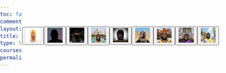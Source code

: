 ```yaml
---
toc: false
comments: true
layout: post
title: LeBron Soundboard
type: tangibles
courses: { compsci: {week: 1} }
permalink: /LEBONBONsound
---
```


<html lang="en">
<head>
<meta charset="UTF-8">
<meta name="viewport" content="width=device-width, initial-scale=1.0">
<title>What's Your Favorite LeBonBon?</title>
<style>
    body {
        display: flex;
        justify-content: center;
        align-items: center;
        height: 100vh;
        margin: 0;
        padding: 0;
    }
    
    button {
        border: none;
        margin: 10px; /* Adjust the spacing between buttons */
    }
    
    img {
        width: 150px;  Adjust the width of the images */
        height: auto;
    }
</style>
</head>
<body>

<!-- Buttons to play sounds -->
<button onclick="playSound('audio/LeBron😆.mp3')">
    <img src="images/sunshine.png" alt="LeBonBon">
</button>

<button onclick="playSound('audio/ervil-lebaronsound.mp3')">
    <img src="images/evril-lebaron.jpeg" alt="Evril LeBaron">
</button>

<button onclick="playSound('audio/leshiesty.mp3')">
    <img src="images/leshiesty.png" alt="LeShiesty">
</button>

<button onclick="playSound('audio/LeBollywood.mp3')">
    <img src="images/lebollywood.png" alt="LeIndian">
</button>

<button onclick="playSound('audio/LeEmo.mp3')">
    <img src="images/LeEmo.png" alt="LeMetal">
</button>

<button onclick="playSound('audio/LeEgyptian.mp3')">
    <img src="images/LeEgyptian.png" alt="LeEgyptian">
</button>

<button onclick="playSound('audio/lecowboy.mp3')">
    <img src="images/LeCowboy.png" alt="LeCowboy">
</button>

<button onclick="playSound('audio/lechoir.mp3')">
    <img src="images/lechoir.png" alt="LeChoir">
</button>

<button onclick="playSound('audio/LeBrazil.mp3')">
    <img src="images/lebrazil.png" alt="LeBrazil">
</button>

<!-- JavaScript to play sound -->
<script>
function playSound(soundFile) {
    var audio = new Audio(soundFile);
    audio.play();
}
</script>

</body>
</html>
